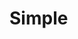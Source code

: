 # Simple

```scala src=../../../example/src/main/scala/Simple.scala#definition sourceLinkURI=https://github.com/wsargent/ocaps/blob/master/example/src/main/scala/Simple.scala
```
